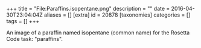 +++
title = "File:Paraffins.isopentane.png"
description = ""
date = 2016-04-30T23:04:04Z
aliases = []
[extra]
id = 20878
[taxonomies]
categories = []
tags = []
+++

An image of a paraffin named isopentane (common name) for the Rosetta Code task: "paraffins".
